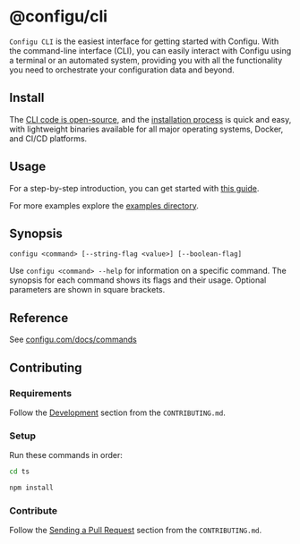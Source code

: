 # @configu/cli

`Configu CLI` is the easiest interface for getting started with Configu. With the command-line interface (CLI), you can easily interact with Configu using a terminal or an automated system, providing you with all the functionality you need to orchestrate your configuration data and beyond.

## Install

The [CLI code is open-source](https://github.com/configu/configu/tree/main/packages/cli), and the [installation process](https://configu.com/docs/cli-setup/) is quick and easy, with lightweight binaries available for all major operating systems, Docker, and CI/CD platforms.

## Usage

For a step-by-step introduction, you can get started with [this guide](https://configu.com/docs/get-started).

For more examples explore the [examples directory](https://github.com/configu/configu/tree/main/examples/).

## Synopsis

```shell
configu <command> [--string-flag <value>] [--boolean-flag]
```

Use `configu <command> --help` for information on a specific command. The synopsis for each command shows its flags and their usage. Optional parameters are shown in square brackets.

## Reference

See [configu.com/docs/commands](https://configu.com/docs/cli-commands/)

## Contributing

### Requirements

Follow the [Development](https://github.com/configu/configu/blob/main/CONTRIBUTING.md#development) section from the `CONTRIBUTING.md`.

### Setup

Run these commands in order:

```bash
cd ts
```

```bash
npm install
```

### Contribute

Follow the [Sending a Pull Request](https://github.com/configu/configu/blob/main/CONTRIBUTING.md#sending-a-pull-request) section from the `CONTRIBUTING.md`.
